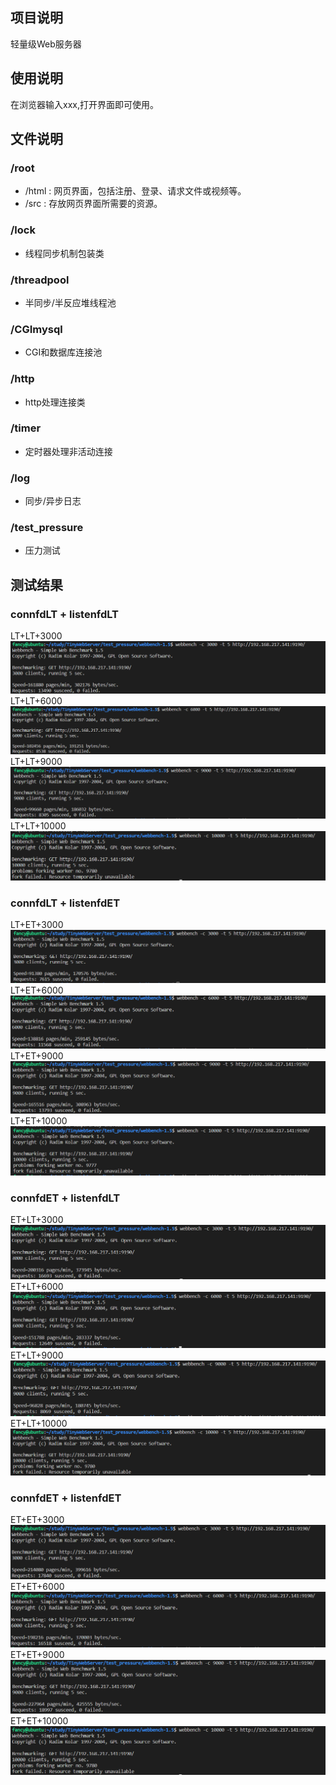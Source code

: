 ## 项目说明
轻量级Web服务器

## 使用说明
在浏览器输入xxx,打开界面即可使用。

## 文件说明

### /root 
- /html : 网页界面，包括注册、登录、请求文件或视频等。
- /src : 存放网页界面所需要的资源。

### /lock
- 线程同步机制包装类

### /threadpool
- 半同步/半反应堆线程池

### /CGImysql
- CGI和数据库连接池

### /http
- http处理连接类

### /timer
- 定时器处理非活动连接

### /log
- 同步/异步日志

### /test_pressure
- 压力测试

## 测试结果
### connfdLT + listenfdLT
LT+LT+3000
![](./test_pressure/result/LT%2BLT/LT%2BLT%2B3000.PNG)
LT+LT+6000
![](./test_pressure/result/LT%2BLT/LT%2BLT%2B6000.PNG)
LT+LT+9000
![](./test_pressure/result/LT%2BLT/LT%2BLT%2B9000.PNG)
LT+LT+10000
![](./test_pressure/result/LT%2BLT/LT%2BLT%2B10000.PNG)

### connfdLT + listenfdET
LT+ET+3000
![](./test_pressure/result/LT%2BET/LT%2BET%2B3000.PNG)
LT+ET+6000
![](./test_pressure/result/LT%2BET/LT%2BET%2B6000.PNG)
LT+ET+9000
![](./test_pressure/result/LT%2BET/LT%2BET%2B9000.PNG)
LT+ET+10000
![](./test_pressure/result/LT%2BET/LT%2BET%2B10000.PNG)

### connfdET + listenfdLT
ET+LT+3000
![](./test_pressure/result/ET%2BLT/ET%2BLT%2B3000.PNG)
ET+LT+6000
![](./test_pressure/result/ET%2BLT/ET%2BLT%2B6000.PNG)
ET+LT+9000
![](./test_pressure/result/ET%2BLT/ET%2BLT%2B9000.PNG)
ET+LT+10000
![](./test_pressure/result/ET%2BLT/ET%2BLT%2B10000.PNG)

### connfdET + listenfdET
ET+ET+3000
![](./test_pressure/result/ET%2BET/ET%2BET%2B3000.PNG)
ET+ET+6000
![](./test_pressure/result/ET%2BET/ET%2BET%2B6000.PNG)
ET+ET+9000
![](./test_pressure/result/ET%2BET/ET%2BET%2B9000.PNG)
ET+ET+10000
![](./test_pressure/result/ET%2BET/ET%2BET%2B10000.PNG)